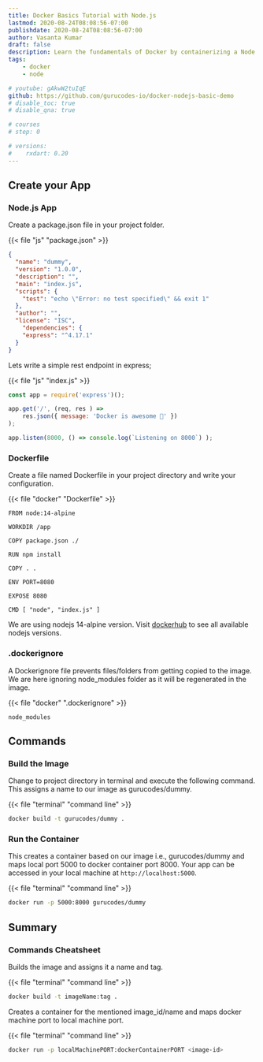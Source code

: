 ```yaml
---
title: Docker Basics Tutorial with Node.js
lastmod: 2020-08-24T08:08:56-07:00
publishdate: 2020-08-24T08:08:56-07:00
author: Vasanta Kumar
draft: false
description: Learn the fundamentals of Docker by containerizing a Node.js app
tags: 
    - docker
    - node

# youtube: gAkwW2tuIqE
github: https://github.com/gurucodes-io/docker-nodejs-basic-demo
# disable_toc: true
# disable_qna: true

# courses
# step: 0

# versions:
#    rxdart: 0.20
---
```


## Create your App

### Node.js App

Create a package.json file in your project folder.

{{< file "js" "package.json" >}}
```json
{
  "name": "dummy",
  "version": "1.0.0",
  "description": "",
  "main": "index.js",
  "scripts": {
    "test": "echo \"Error: no test specified\" && exit 1"
  },
  "author": "",
  "license": "ISC",
    "dependencies": {
    "express": "^4.17.1"
  }
}
```

Lets write a simple rest endpoint in express;

{{< file "js" "index.js" >}}
```javascript
const app = require('express')();

app.get('/', (req, res ) => 
    res.json({ message: 'Docker is awesome 🐳' }) 
);

app.listen(8000, () => console.log(`Listening on 8000`) );
```

### Dockerfile

Create a file named Dockerfile in your project directory and write your configuration.

{{< file "docker" "Dockerfile" >}}
```docker
FROM node:14-alpine

WORKDIR /app

COPY package.json ./

RUN npm install

COPY . .

ENV PORT=8080

EXPOSE 8080

CMD [ "node", "index.js" ]
```
We are using nodejs 14-alpine version. Visit [dockerhub](https://hub.docker.com/_/node) to see all available nodejs versions. 

### .dockerignore

A Dockerignore file prevents files/folders from getting copied to the image. 
We are here ignoring node_modules folder as it will be regenerated in the image.

{{< file "docker" ".dockerignore" >}}
```docker
node_modules
```


## Commands

### Build the Image

Change to project directory in terminal and execute the following command.
This assigns a name to our image as gurucodes/dummy.

{{< file "terminal" "command line" >}}
```bash
docker build -t gurucodes/dummy .
```

### Run the Container

This creates a container based on our image i.e., gurucodes/dummy and maps local port 5000 to docker container port 8000. Your app can be accessed in your local machine at `http://localhost:5000`.

{{< file "terminal" "command line" >}}
```bash
docker run -p 5000:8000 gurucodes/dummy
```

## Summary

### Commands Cheatsheet

Builds the image and assigns it a name and tag.

{{< file "terminal" "command line" >}}
```bash
docker build -t imageName:tag .
```

Creates a container for the mentioned image_id/name and maps docker machine port to local machine port.

{{< file "terminal" "command line" >}}
```bash
docker run -p localMachinePORT:dockerContainerPORT <image-id>
```
